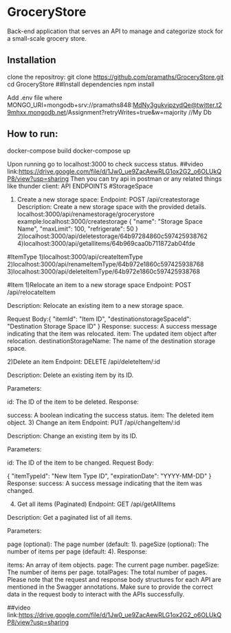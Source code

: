# GroceryStore
Back-end application that serves an API to manage and categorize stock for a small-scale grocery store.
## Installation
clone the repositroy: git clone https://github.com/pramaths/GroceryStore.git
cd GroceryStore
##Install dependencies
npm install

Add .env file where MONGO_URI=mongodb+srv://pramaths848:MdNy3gukvjpzydQe@twitter.t29mhxx.mongodb.net/Assignment?retryWrites=true&w=majority //My Db
## How to run:
docker-compose build 
docker-compose up

Upon running go to localhost:3000 to check success status.
 ##video link:https://drive.google.com/file/d/1Jw0_ue9ZacAewRLG1ox2G2_o6OLUkQP8/view?usp=sharing
Then you can try api in postman or any related things like thunder client:
API ENDPOINTS
#StorageSpace
1) Create a new storage space:
 Endpoint: POST /api/createstorage
Description: Create a new storage space with the provided details.
localhost:3000/api/renamestorage/grocerystore
example:localhost:3000/createstorage
{
  "name": "Storage Space Name",
  "maxLimit": 100,
  "refrigerate": 50
}
2)localhost:3000/api/deletestorage/64b97284860c597425938762
4)localhost:3000/api/getallitems/64b969caa0b711872ab04fde

#ItemType
1)localhost:3000/api/createItemType
2)localhost:3000/api/renameItemType/64b972e1860c597425938768
3)localhost:3000/api/deleteItemType/64b972e1860c597425938768

#Item
1)Relocate an item to a new storage space
Endpoint: POST /api/relocateItem

Description: Relocate an existing item to a new storage space.

Request Body:{
  "itemId": "Item ID",
  "destinationstorageSpaceId": "Destination Storage Space ID"
}
Response:
success: A success message indicating that the item was relocated.
item: The updated item object after relocation.
destinationStorageName: The name of the destination storage space.

2)Delete an item
Endpoint: DELETE /api/deleteItem/:id

Description: Delete an existing item by its ID.

Parameters:

id: The ID of the item to be deleted.
Response:

success: A boolean indicating the success status.
item: The deleted item object.
3) Change an item
Endpoint: PUT /api/changeItem/:id

Description: Change an existing item by its ID.

Parameters:

id: The ID of the item to be changed.
Request Body:

{
  "itemTypeId": "New Item Type ID",
  "expirationDate": "YYYY-MM-DD"
}
Response:
success: A success message indicating that the item was changed.

4) Get all items (Paginated)
Endpoint: GET /api/getAllItems

Description: Get a paginated list of all items.

Parameters:

page (optional): The page number (default: 1).
pageSize (optional): The number of items per page (default: 4).
Response:

items: An array of item objects.
page: The current page number.
pageSize: The number of items per page.
totalPages: The total number of pages.
Please note that the request and response body structures for each API are mentioned in the Swagger annotations. Make sure to provide the correct data in the request body to interact with the APIs successfully.

 ##video link:https://drive.google.com/file/d/1Jw0_ue9ZacAewRLG1ox2G2_o6OLUkQP8/view?usp=sharing

